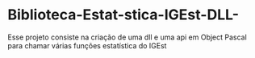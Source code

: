 # Biblioteca-Estat-stica-IGEst-DLL-
Esse projeto consiste na criação de uma dll e uma api em Object Pascal para chamar várias funções estatística do IGEst
